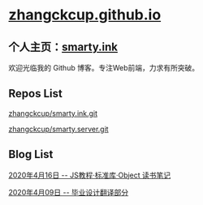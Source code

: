 # [zhangckcup.github.io](https://zhangckcup.github.io)

## 个人主页：[smarty.ink](http://smarty.ink)

欢迎光临我的 Github 博客。专注Web前端，力求有所突破。

## Repos List

[zhangckcup/smarty.ink.git](/smarty.ink/index.html)

[zhangckcup/smarty.server.git](/smarty.server/index.html)

## Blog List

[2020年4月16日 -- JS教程·标准库·Object 读书笔记](docs/JSstudy200416.html)

[2020年4月09日 -- 毕业设计翻译部分](docs/translate.html)
